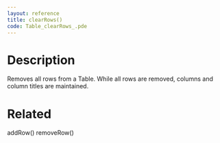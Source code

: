 ```yaml
---
layout: reference
title: clearRows()
code: Table_clearRows_.pde
---
```


# Description

Removes all rows from a Table.  While all rows are removed, columns and column titles are maintained.

# Related

addRow()
removeRow()
